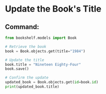 # Update the Book's Title

## Command:
```python
from bookshelf.models import Book

# Retrieve the book
book = Book.objects.get(title="1984")

# Update the title
book.title = "Nineteen Eighty-Four"
book.save()

# Confirm the update
updated_book = Book.objects.get(id=book.id)
print(updated_book.title)
